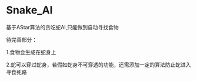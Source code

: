 # Snake_AI
基于AStar算法的贪吃蛇AI,只能做到自动寻找食物

待完善部分：

1.食物会生成在蛇身上

2.蛇可以穿过蛇身，若假如蛇身不可穿透的功能，还需添加一定的算法防止蛇进入寻食死路
